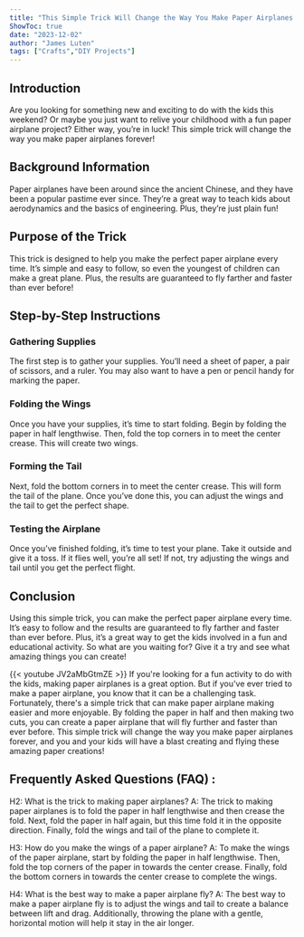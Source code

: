 ```yaml
---
title: "This Simple Trick Will Change the Way You Make Paper Airplanes Forever!"
ShowToc: true 
date: "2023-12-02"
author: "James Luten" 
tags: ["Crafts","DIY Projects"]
---
```

## Introduction

Are you looking for something new and exciting to do with the kids this weekend? Or maybe you just want to relive your childhood with a fun paper airplane project? Either way, you’re in luck! This simple trick will change the way you make paper airplanes forever! 

## Background Information

Paper airplanes have been around since the ancient Chinese, and they have been a popular pastime ever since. They’re a great way to teach kids about aerodynamics and the basics of engineering. Plus, they’re just plain fun! 

## Purpose of the Trick

This trick is designed to help you make the perfect paper airplane every time. It’s simple and easy to follow, so even the youngest of children can make a great plane. Plus, the results are guaranteed to fly farther and faster than ever before! 

## Step-by-Step Instructions

### Gathering Supplies

The first step is to gather your supplies. You’ll need a sheet of paper, a pair of scissors, and a ruler. You may also want to have a pen or pencil handy for marking the paper. 

### Folding the Wings

Once you have your supplies, it’s time to start folding. Begin by folding the paper in half lengthwise. Then, fold the top corners in to meet the center crease. This will create two wings. 

### Forming the Tail

Next, fold the bottom corners in to meet the center crease. This will form the tail of the plane. Once you’ve done this, you can adjust the wings and the tail to get the perfect shape. 

### Testing the Airplane

Once you’ve finished folding, it’s time to test your plane. Take it outside and give it a toss. If it flies well, you’re all set! If not, try adjusting the wings and tail until you get the perfect flight. 

## Conclusion

Using this simple trick, you can make the perfect paper airplane every time. It’s easy to follow and the results are guaranteed to fly farther and faster than ever before. Plus, it’s a great way to get the kids involved in a fun and educational activity. So what are you waiting for? Give it a try and see what amazing things you can create!

{{< youtube JV2aMbGtmZE >}} 
If you're looking for a fun activity to do with the kids, making paper airplanes is a great option. But if you've ever tried to make a paper airplane, you know that it can be a challenging task. Fortunately, there's a simple trick that can make paper airplane making easier and more enjoyable. By folding the paper in half and then making two cuts, you can create a paper airplane that will fly further and faster than ever before. This simple trick will change the way you make paper airplanes forever, and you and your kids will have a blast creating and flying these amazing paper creations!

## Frequently Asked Questions (FAQ) :
H2: What is the trick to making paper airplanes?
A: The trick to making paper airplanes is to fold the paper in half lengthwise and then crease the fold. Next, fold the paper in half again, but this time fold it in the opposite direction. Finally, fold the wings and tail of the plane to complete it.

H3: How do you make the wings of a paper airplane?
A: To make the wings of the paper airplane, start by folding the paper in half lengthwise. Then, fold the top corners of the paper in towards the center crease. Finally, fold the bottom corners in towards the center crease to complete the wings.

H4: What is the best way to make a paper airplane fly?
A: The best way to make a paper airplane fly is to adjust the wings and tail to create a balance between lift and drag. Additionally, throwing the plane with a gentle, horizontal motion will help it stay in the air longer.



